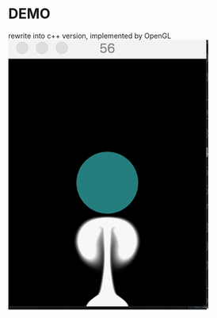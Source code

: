 DEMO
=====================
rewrite into c++ version, implemented by OpenGL
![demo](demo/gas_demo.gif)
